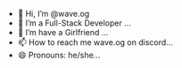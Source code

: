 - 👋 Hi, I’m @wave.og
- 👀 I’m a Full-Stack Developer ...
- 💞️ I’m have a Girlfriend ...
- 📫 How to reach me wave.og on discord...
- 😄 Pronouns: he/she...
